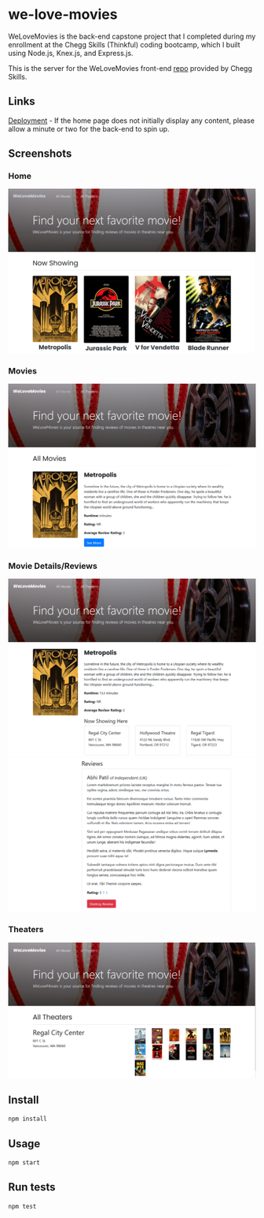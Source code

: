 # we-love-movies

WeLoveMovies is the back-end capstone project that I completed during my enrollment at the Chegg Skills (Thinkful) coding bootcamp, which I built using Node.js, Knex.js, and Express.js.

This is the server for the WeLoveMovies front-end [repo](https://github.com/ITbanjo/we-love-movies-frontend.git) provided by Chegg Skills.

## Links

[Deployment](https://we-love-movies-frontend-ofu5.onrender.com) - If the home page does not initially display any content, please allow a minute or two for the back-end to spin up.

## Screenshots

### Home

![](./src/img/home.PNG)

### Movies

![](./src/img/movies.PNG)

### Movie Details/Reviews

![](./src/img/movie-id.PNG)
![](./src/img/reviews.PNG)

### Theaters

![](./src/img/theaters.PNG)

## Install

```sh
npm install
```

## Usage

```sh
npm start
```

## Run tests

```sh
npm test
```
